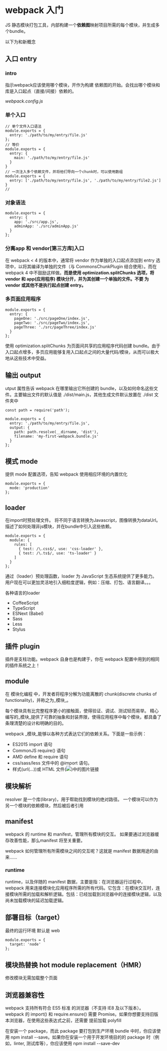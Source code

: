 # webpack 入门
JS 静态模块打包工具，内部构建一个**依赖图**映射项目所需的每个模块，并生成多个bundle。

以下为和新概念

## 入口 entry
### intro
指示webpack应该使用哪个模块，开作为构建 依赖图的开始。会找出哪个模块和库是入口起点（直接/间接）依赖的。

*webpack.config.js*

### 单个入口
``` JS
// 单个文件入口语法
module.exports = {
  entry: './path/to/my/entry/file.js'
};
// 等价
module.exports = {
  entry: {
    main: './path/to/my/entry/file.js'
  }
}
// 一次注入多个依赖文件，并将他们导向一个chunk时，可以使用数组
module.exports = {
  entry: ['./path/to/my/entry/file.js', './path/to/my/entry/file2.js']
}
// 
```

### 对象语法
``` JS
module.exports = {
  entry: {
    app: './src/app.js',
    adminApp: './src/adminApp.js'
  }
};
```

### 分离app 和 vendor[第三方库]入口
在 webpack < 4 的版本中，通常将 vendor 作为单独的入口起点添加到 entry 选项中，以将其编译为单独的文件（与 CommonsChunkPlugin 结合使用）。而在 webpack 4 中不鼓励这样做。**而是使用 optimization.splitChunks 选项，将 vendor 和 app(应用程序) 模块分开，并为其创建一个单独的文件。不要 为 vendor 或其他不是执行起点创建 entry。**

### 多页面应用程序
``` JS
module.exports = {
  entry: {
    pageOne: './src/pageOne/index.js',
    pageTwo: './src/pageTwo/index.js',
    pageThree: './src/pageThree/index.js'
  }
};
```

使用 optimization.splitChunks 为页面间共享的应用程序代码创建 bundle。由于入口起点增多，多页应用能够复用入口起点之间的大量代码/模块，从而可以极大地从这些技术中受益。


## 输出 output
utput 属性告诉 webpack 在哪里输出它所创建的 bundle，以及如何命名这些文件。主要输出文件的默认值是 ./dist/main.js，其他生成文件默认放置在 ./dist 文件夹中

``` JS
const path = require('path');

module.exports = {
  entry: './path/to/my/entry/file.js',
  output: {
    path: path.resolve(__dirname, 'dist'),
    filename: 'my-first-webpack.bundle.js'
  }
};
```

## 模式 mode
提供 mode 配置选项，告知 webpack 使用相应环境的内置优化
``` JS
module.exports = {
  mode: 'production'
};
```


## loader 
在import时预处理文件。
将不同于语言转换为Javascript，图像转换为dataUrl。
描述了如何处理非js模块，并在bundle中引入这些依赖。
``` JS
module.exports = {
  module: {
    rules: [
      { test: /\.css$/, use: 'css-loader' },
      { test: /\.ts$/, use: 'ts-loader' }
    ]
  }
};
```

通过（loader）预处理函数，loader 为 JavaScript 生态系统提供了更多能力。 用户现在可以更加灵活地引入细粒度逻辑，例如：压缩、打包、语言翻译。。。

各种语言的loader
* CoffeeScript
* TypeScript
* ESNext (Babel)
* Sass
* Less
* Stylus

## 插件 plugin
插件是支柱功能。webpack 自身也是构建于，你在 webpack 配置中用到的相同的插件系统之上！

## module
在 模块化编程 中，开发者将程序分解为功能离散的 chunk(discrete chunks of functionality)，并称之为_模块_。

每个模块具有比完整程序更小的接触面，使得验证、调试、测试轻而易举。 精心编写的_模块_提供了可靠的抽象和封装界限，使得应用程序中每个模块，都具备了条理清楚的设计和明确的目的。

webpack _模块_能够以各种方式表达它们的依赖关系。下面是一些示例：

* ES2015 import 语句
* CommonJS require() 语句
* AMD define 和 require 语句
* css/sass/less 文件中的 @import 语句。
* 样式(url(...))或 HTML 文件(<img src=...>)中的图片链接

## 模块解析
resolver 是一个库(library)，用于帮助找到模块的绝对路径。 一个模块可以作为另一个模块的依赖模块，然后被后者引用

## manifest
webpack 的 runtime 和 manifest，管理所有模块的交互。
如果要通过浏览器缓存改善性能，那么manifest 将至关重要。

webpack 如何管理所有所需模块之间的交互呢？这就是 manifest 数据用途的由来……


### runtime
runtime，以及伴随的 manifest 数据，主要是指：在浏览器运行过程中，webpack 用来连接模块化应用程序所需的所有代码。它包含：在模块交互时，连接模块所需的加载和解析逻辑。包括：已经加载到浏览器中的连接模块逻辑，以及尚未加载模块的延迟加载逻辑。

## 部署目标（target）
最终的运行环境
默认是 web
``` JS
module.exports = {
  target: 'node'
};
```

## 模块热替换 hot module replacement（HMR）
修改模块无需加载整个页面


## 浏览器兼容性
webpack 支持所有符合 ES5 标准 的浏览器（不支持 IE8 及以下版本）。webpack 的 import() 和 require.ensure() 需要 Promise。如果你想要支持旧版本浏览器，在使用这些表达式之前，还需要 提前加载 polyfill


在安装一个 package，而此 package 要打包到生产环境 bundle 中时，你应该使用 npm install --save。如果你在安装一个用于开发环境目的的 package 时（例如，linter, 测试库等），你应该使用 npm install --save-dev